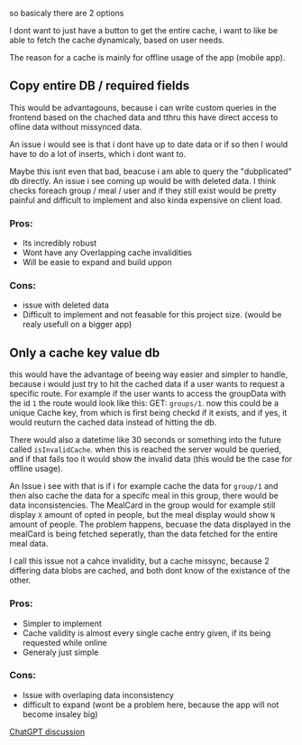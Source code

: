so basicaly there are 2 options 

I dont want to just have a button to get the entire cache, i want to like be able to fetch the cache dynamicaly, based on user needs.

The reason for a cache is mainly for offline usage of the app (mobile app).

## Copy entire DB / required fields

This would be advantagouns, because i can write custom queries in the frontend based on the chached data and tthru this have direct access to ofline data without missynced data.

An issue i would see is that i dont have up to date data or if so then I would have to do a lot of inserts, which i dont want to.

Maybe this isnt even that bad, beacuse i am able to query the "dubplicated" db directly. An issue i see coming up would be with deleted data. I think checks foreach group / meal / user and if they still exist would be pretty painful and difficult to implement and also kinda expensive on client load. 

### Pros: 
- Its incredibly robust
- Wont have any Overlapping cache invalidities
- Will be easie to expand and build uppon

### Cons: 
- issue with deleted data
- Difficult to implement and not feasable for this project size. (would be realy usefull on a bigger app)

## Only a cache key value db

this would have the advantage of beeing way easier and simpler to handle, because i would just try to hit the cached data if a user wants to request a specific route. For example if the user wants to access the groupData with the id `1` the route would look like this: GET: `groups/1`. now this could be a unique Cache key, from which is first being checkd if it exists, and if yes, it would reuturn the cached data instead of hitting the db. 

There would also a datetime like 30 seconds or something into the future called `isInvalidCache`. when this is reached the server would be queried, and if that fails too it would show the invalid data (this would be the case for offline usage).

An Issue i see with that is if i for example cache the data for `group/1` and then also cache the data for a specifc meal in this group, there would be data inconsistencies.
The MealCard in the group would for example still display `X` amount of opted in people, but the meal display would show `N` amount of people.
The problem happens, becuase the data displayed in the mealCard is being fetched seperatly, than the data fetched for the entire meal data.

I call this issue not a cahce invalidity, but a cache missync, because 2 differing data blobs are cached, and both dont know of the existance of the other. 

### Pros: 
- Simpler to implement 
- Cache validity is almost every single cache entry given, if its being requested while online
- Generaly just simple

### Cons: 
- Issue with overlaping data inconsistency
- difficult to expand (wont be a problem here, because the app will not become insaley big)


[ChatGPT discussion](https://chatgpt.com/share/673f6ae7-f3d8-8005-a001-565a912fb827)